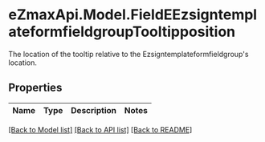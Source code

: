 # eZmaxApi.Model.FieldEEzsigntemplateformfieldgroupTooltipposition
The location of the tooltip relative to the Ezsigntemplateformfieldgroup's location.

## Properties

Name | Type | Description | Notes
------------ | ------------- | ------------- | -------------

[[Back to Model list]](../README.md#documentation-for-models) [[Back to API list]](../README.md#documentation-for-api-endpoints) [[Back to README]](../README.md)

